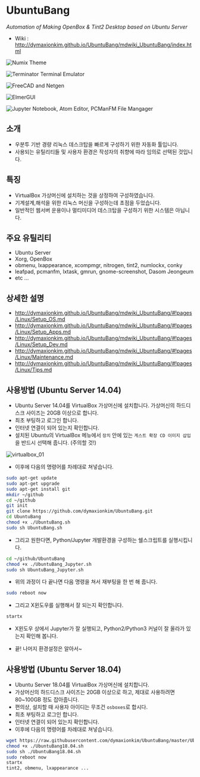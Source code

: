 # UbuntuBang
_Automation of Making OpenBox &amp; Tint2 Desktop based on Ubuntu Server_

* Wiki : <http://dymaxionkim.github.io/UbuntuBang/mdwiki_UbuntuBang/index.html>


![Numix Theme](https://cloud.githubusercontent.com/assets/12775748/11458097/81a3e3f4-96fc-11e5-8d66-7a009bf36585.png)

![Terminator Terminal Emulator](https://cloud.githubusercontent.com/assets/12775748/11458099/852898e4-96fc-11e5-8eae-90a0b5f22e00.png)

![FreeCAD and Netgen](https://cloud.githubusercontent.com/assets/12775748/11458100/9000d1e6-96fc-11e5-96a5-0d7cc24c7e91.png)

![ElmerGUI](https://cloud.githubusercontent.com/assets/12775748/11458103/a1ec281a-96fc-11e5-886c-3c88c63ea891.png)

![Jupyter Notebook, Atom Editor, PCManFM File Mangager](https://cloud.githubusercontent.com/assets/12775748/11455961/8b4a237a-96b9-11e5-90fc-0890beeb737e.png)


## 소개
* 우분투 기반 경량 리눅스 데스크탑을 빠르게 구성하기 위한 자동화 툴입니다.
* 사용되는 유틸리티들 및 사용자 환경은 작성자의 취향에 따라 임의로 선택된 것입니다.


## 특징
* VirtualBox 가상머신에 설치하는 것을 상정하여 구성하였습니다.
* 기계설계,해석을 위한 리눅스 머신을 구성하는데 초점을 두었습니다.
* 일반적인 웹서버 운용이나 멀티미디어 데스크탑을 구성하기 위한 시스템은 아닙니다.


## 주요 유틸리티
* Ubuntu Server
* Xorg, OpenBox
* obmenu, lxappearance, xcompmgr, nitrogen, tint2, numlockx, conky
* leafpad, pcmanfm, lxtask, gmrun, gnome-screenshot, Dasom Jeongeum
* etc ...


## 상세한 설명
* http://dymaxionkim.github.io/UbuntuBang/mdwiki_UbuntuBang/#!pages/Linux/Setup_OS.md
* http://dymaxionkim.github.io/UbuntuBang/mdwiki_UbuntuBang/#!pages/Linux/Setup_Apps.md
* http://dymaxionkim.github.io/UbuntuBang/mdwiki_UbuntuBang/#!pages/Linux/Setup_Dev.md
* http://dymaxionkim.github.io/UbuntuBang/mdwiki_UbuntuBang/#!pages/Linux/Maintenance.md
* http://dymaxionkim.github.io/UbuntuBang/mdwiki_UbuntuBang/#!pages/Linux/Tips.md


## 사용방법 (Ubuntu Server 14.04)
* Ubuntu Server 14.04를 VirtualBox 가상머신에 설치합니다.  가상머신의 하드디스크 사이즈는 20GB 이상으로 합니다.
* 최초 부팅하고 로그인 합니다.
* 인터넷 연결이 되어 있는지 확인합니다.
* 설치된 Ubuntu의 VirtualBox 메뉴에서 `장치` 안에 있는 `게스트 확장 CD 이미지 삽입`을 반드시 선택해 줍니다. (주의할 것!)

![virtualbox_01](https://cloud.githubusercontent.com/assets/12775748/11455936/9c9c6e7c-96b8-11e5-9bcf-d993aa4788c6.png)

* 이후에 다음의 명령어를 차례대로 쳐넣습니다.
```bash
sudo apt-get update
sudo apt-get upgrade
sudo apt-get install git
mkdir ~/github
cd ~/github
git init
git clone https://github.com/dymaxionkim/UbuntuBang.git
cd UbuntuBang
chmod +x ./UbuntuBang.sh
sudo sh UbuntuBang.sh
```

* 그리고 원한다면, Python/Jupyter 개발환경을 구성하는 쉘스크립트를 실행시킵니다.
```bash
cd ~/github/UbuntuBang
chmod +x ./UbuntuBang_Jupyter.sh
sudo sh UbuntuBang_Jupyter.sh
```

* 위의 과정이 다 끝나면 다음 명령을 쳐서 재부팅을 한 번 해 줍니다.
```bash
sudo reboot now
```

* 그리고 X윈도우를 실행해서 잘 되는지 확인합니다.
```bash
startx
```

* X윈도우 상에서 Jupyter가 잘 실행되고, Python2/Python3 커널이 잘 올라가 있는지 확인해 봅니다.

* 끝!  나머지 환경설정은 알아서~



## 사용방법 (Ubuntu Server 18.04)
* Ubuntu Server 18.04를 VirtualBox 가상머신에 설치합니다.
* 가상머신의 하드디스크 사이즈는 20GB 이상으로 하고, 제대로 사용하려면 80~100GB 정도 잡아줍니다.
* 편의상, 설치할 때 사용자 아이디는 무조건 `osboxes`로 합시다.
* 최초 부팅하고 로그인 합니다.
* 인터넷 연결이 되어 있는지 확인합니다.
* 이후에 다음의 명령어를 차례대로 쳐넣습니다.

```bash
wget https://raw.githubusercontent.com/dymaxionkim/UbuntuBang/master/UbuntuBang18.04.sh
chmod +x ./UbuntuBang18.04.sh
sudo sh ./UbuntuBang18.04.sh
sudo reboot now
startx
tint2, obmenu, lxappearance ...
```

